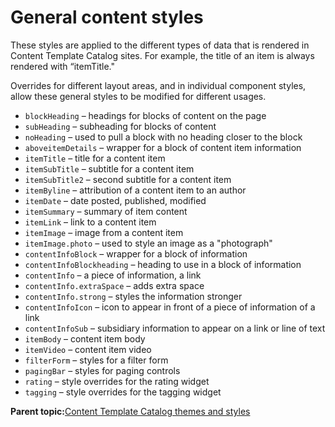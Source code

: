 # General content styles

These styles are applied to the different types of data that is rendered in Content Template Catalog sites. For example, the title of an item is always rendered with “itemTitle."

Overrides for different layout areas, and in individual component styles, allow these general styles to be modified for different usages.

-   `blockHeading` – headings for blocks of content on the page
-   `subHeading` – subheading for blocks of content
-   `noHeading` – used to pull a block with no heading closer to the block
-   `aboveitemDetails` – wrapper for a block of content item information
-   `itemTitle` – title for a content item
-   `itemSubTitle` – subtitle for a content item
-   `itemSubTitle2` – second subtitle for a content item
-   `itemByline` – attribution of a content item to an author
-   `itemDate` – date posted, published, modified
-   `itemSummary` – summary of item content
-   `itemLink` – link to a content item
-   `itemImage` – image from a content item
-   `itemImage.photo` – used to style an image as a "photograph"
-   `contentInfoBlock` – wrapper for a block of information
-   `contentInfoBlockheading` – heading to use in a block of information
-   `contentInfo` – a piece of information, a link
-   `contentInfo.extraSpace` – adds extra space
-   `contentInfo.strong` – styles the information stronger
-   `contentInfoIcon` – icon to appear in front of a piece of information of a link
-   `contentInfoSub` – subsidiary information to appear on a link or line of text
-   `itemBody` – content item body
-   `itemVideo` – content item video
-   `filterForm` – styles for a filter form
-   `pagingBar` – styles for paging controls
-   `rating` – style overrides for the rating widget
-   `tagging` – style overrides for the tagging widget

**Parent topic:**[Content Template Catalog themes and styles](../ctc/ctc_arch_css.md)

